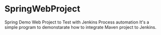 # SpringWebProject
Spring Demo Web Project to Test with Jenkins Process automation
It's a simple program to demonstarate how to integrate Maven project to Jenkins.
